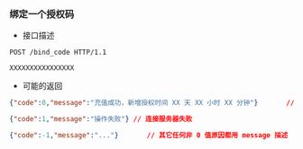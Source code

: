 ### 绑定一个授权码

- 接口描述

```
POST /bind_code HTTP/1.1

XXXXXXXXXXXXXXXX
```

- 可能的返回

```json
{"code":0,"message":"充值成功，新增授权时间 XX 天 XX 小时 XX 分钟"}       // 表示绑定成功
```
```json
{"code":1,"message":"操作失败"} // 连接服务器失败
```
```json
{"code":-1,"message":"..."}       // 其它任何非 0 值原因都用 message 描述
```
